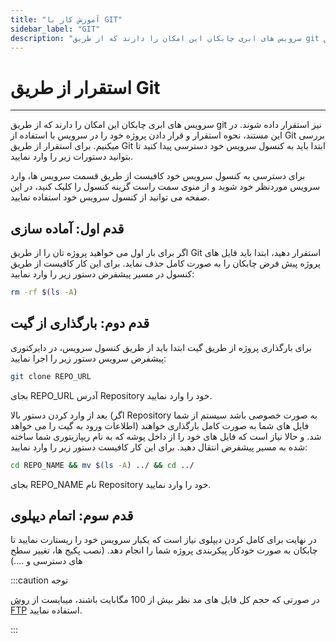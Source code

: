 ```yaml
---
title: "آموزش کار با GIT"
sidebar_label: "GIT"
description: "سرویس های ابری چابکان این امکان را دارند که از طریق git نیز استقرار داده شوند. برای استقرار از طریق git ابتدا باید به کنسول سرویس خود دسترسی پیدا کنید تا بتوانید دستورات زیر را وارد نمایید."
---
```


# استقرار از طریق Git
---

سرویس های ابری چابکان این امکان را دارند که از طریق git نیز استقرار داده شوند. در این مستند، نحوه استقرار و قرار دادن پروژه خود را در سرویس با استفاده از Git بررسی میکنیم. برای استقرار از طریق Git ابتدا باید به کنسول سرویس خود دسترسی پیدا کنید تا بتوانید دستورات زیر را وارد نمایید.

برای دسترسی به کنسول سرویس خود کافیست از طریق قسمت سرویس ها، وارد سرویس موردنظر خود شوید و از منوی سمت راست گزینه کنسول را کلیک کنید، در این صفحه می توانید از کنسول سرویس خود استفاده نمایید.

## قدم اول: آماده سازی

اگر برای بار اول می خواهید پروژه تان را از طریق Git استقرار دهید، ابتدا باید فایل های پروژه پیش فرض چابکان را به صورت کامل حذف نماید. برای این کار کافیست از طریق کنسول در مسیر پیشفرض دستور زیر را وارد نمایید:

```bash
rm -rf $(ls -A)
```

## قدم دوم: بارگذاری از گیت

برای بارگذاری پروژه از طریق گیت ابتدا باید از طریق کنسول سرویس، در دایرکتوری پیشفرض سرویس دستور زیر را اجرا نمایید:

```bash
git clone REPO_URL
```

بجای REPO\_URL آدرس Repository خود را وارد نمایید.

بعد از وارد کردن دستور بالا (اگر Repository به صورت خصوصی باشد سیستم از شما اطلاعات ورود به گیت را می خواهد) فایل های شما به صورت کامل بارگذاری خواهند شد. و حالا نیاز است که فایل های خود را از داخل پوشه که به نام ریپازیتوری شما ساخته شده به مسیر پیشفرض انتقال دهید. برای این کار کافیست دستور زیر را وارد نمایید:

```bash
cd REPO_NAME && mv $(ls -A) ../ && cd ../
```

بجای REPO\_NAME نام Repository خود را وارد نمایید.

## قدم سوم: اتمام دیپلوی

در نهایت برای کامل کردن دیپلوی نیاز است که یکبار سرویس خود را ریستارت نمایید تا چابکان به صورت خودکار پیکربندی پروژه شما را انجام دهد. (نصب پکیج ها، تغییر سطح های دسترسی و ….)

:::caution توجه

در صورتی که حجم کل فایل های مد نظر بیش از 100 مگابایت باشند، میبایست از [روش FTP](https://docs.chabokan.net/deploy/ftp/) استفاده نمایید.

:::
